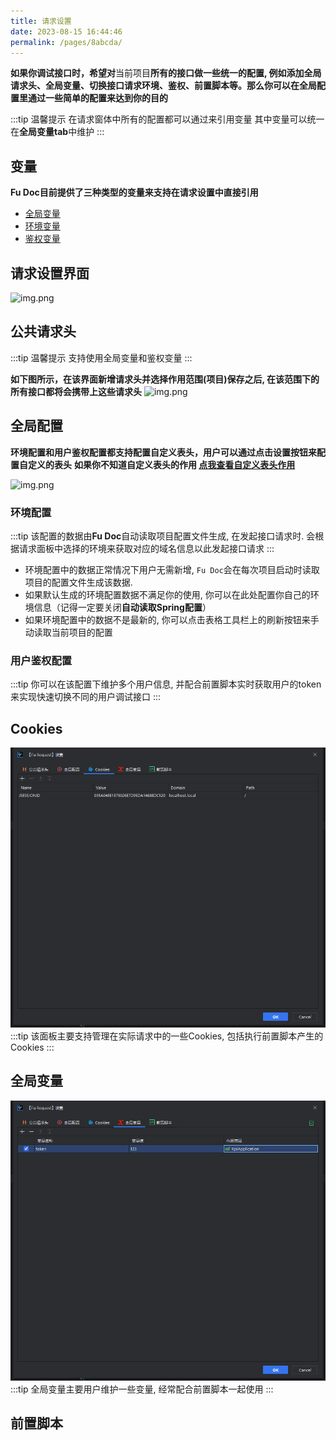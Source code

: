 ```yaml
---
title: 请求设置
date: 2023-08-15 16:44:46
permalink: /pages/8abcda/
---
```


**如果你调试接口时，希望对**当前项目**所有的接口做一些统一的配置, 例如添加全局请求头、全局变量、切换接口请求环境、鉴权、前置脚本等。那么你可以在全局配置里通过一些简单的配置来达到你的目的**

:::tip 温馨提示
在请求窗体中所有的配置都可以通过<Badge text="fudoc.变量名"/>来引用变量 其中变量可以统一在**全局变量tab**中维护
:::

## 变量
**Fu Doc目前提供了三种类型的变量来支持在请求设置中直接引用**
- [全局变量](/pages/1c4152/)
- [环境变量](/pages/c97a7c/)
- [鉴权变量](/pages/41d694/)


## 请求设置界面
![img.png](/img/config/pre_scripts.png)


## 公共请求头
:::tip 温馨提示
支持使用全局变量和鉴权变量
:::

**如下图所示，在该界面新增请求头并选择作用范围(项目)保存之后, 在该范围下的所有接口都将会携带上这些请求头**
![img.png](/img/config/header.png)


## 全局配置

**环境配置和用户鉴权配置都支持配置自定义表头，用户可以通过点击设置按钮来配置自定义的表头**
**如果你不知道自定义表头的作用 [点我查看自定义表头作用](/pages/f3d84e/)**

![img.png](/img/config/global_config.png)

### 环境配置
:::tip
该配置的数据由**Fu Doc**自动读取项目配置文件生成, 在发起接口请求时. 会根据请求面板中选择的环境来获取对应的域名信息以此发起接口请求
:::

- 环境配置中的数据正常情况下用户无需新增, `Fu Doc`会在每次项目启动时读取项目的配置文件生成该数据.
- 如果默认生成的环境配置数据不满足你的使用, 你可以在此处配置你自己的环境信息（记得一定要关闭**自动读取Spring配置**）
- 如果环境配置中的数据不是最新的, 你可以点击表格工具栏上的刷新按钮来手动读取当前项目的配置


### 用户鉴权配置
:::tip
你可以在该配置下维护多个用户信息, 并配合前置脚本实时获取用户的token来实现快速切换不同的用户调试接口
:::






## Cookies
![img.png](../../.vuepress/public/img/config/cookies.png)
:::tip
该面板主要支持管理在实际请求中的一些Cookies, 包括执行前置脚本产生的Cookies
:::


## 全局变量
![img_1.png](../../.vuepress/public/img/config/global_var.png)
:::tip
全局变量主要用户维护一些变量, 经常配合前置脚本一起使用
:::


## 前置脚本